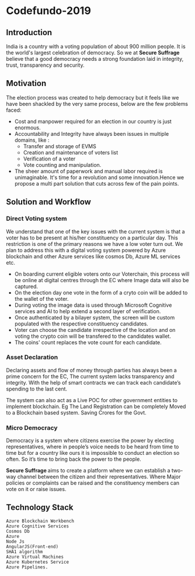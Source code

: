 # Codefundo-2019
## Introduction

India is a country with a voting population of about 900 million people. It is the world's largest celebration of democracy. So we at   <b>Secure Suffrage</b> believe that a good democracy needs a strong foundation laid in integrity, trust, transparency and security.

## Motivation
The election process was created to help democracy but it feels like we have been shackled by the very same process, below are the few problems faced:
- Cost and manpower required for an election in our country is just enormous.
- Accountability and Integrity have always been issues in multiple domains, like :
  - Transfer and storage of EVMS
  - Creation and maintenance of voters list
  - Verification of a voter
  - Vote counting and manipulation.
- The sheer amount of paperwork and manual labor required is unimaginable.
It's time for a revolution and some innovation.Hence we propose a multi part solution that cuts across few of the pain points.

## Solution and Workflow
### Direct Voting system
We understand that one of the key issues with the current system is that a voter has to be present at his/her constituency on a particular day. This restriction is one of the primary reasons we have a low voter turn out. 
We plan to address this with a  digital voting system powered by Azure blockchain and other Azure services like cosmos Db, Azure ML services etc.

- On boarding current eligible voters onto our Voterchain, this process will be online at digital centres through the EC where Image data will also be captured.
- On the election day one vote in the form of a cryto coin will be added to the wallet of the voter. 
- During voting the image data is used through Microsoft Cognitive services and AI to help extend a second layer of verification.
- Once authenticated by a bilayer system, the screen will be custom populated with the respective constituency candidates.
- Voter can choose the candidate irrespective of the location and on  voting the crypto coin will be transfered to the candidates wallet.
- The coins' count replaces the vote count for each candidate.


### Asset Declaration 
Declaring assets and flow of money through parties has always been a prime concern for the EC, The current system lacks       transparency and integrity. With the help of smart contracts we can track each candidate’s  spending to the last cent.

The system can also act as a Live POC for other government entities to implement blockchain.
Eg The Land Registration can be completely Moved to a Blockchain based system. Saving Crores for the Govt.  
### Micro Democracy
Democracy is a system where citizens exercise the power by electing representatives, where in people’s voice needs to be heard from time to time but for a country like ours it is impossible to conduct an election so often. So it’s time to bring back the power to the people. 

<b>Secure Suffrage </b>aims to create a platform where we can establish a two-way channel between the citizen and their representatives. Where Major policies or complaints can be raised and the constituency members can vote on it or raise issues.
  
## Technology Stack
    Azure Blockchain Workbench
    Azure Cognitive Services
    Cosmos Db
    Azure 
    Node Js
    AngularJS(Front-end)
    SHA1 algorithm
    Azure Virtual Machines 
    Azure Kubernetes Service
    Azure Pipelines.




